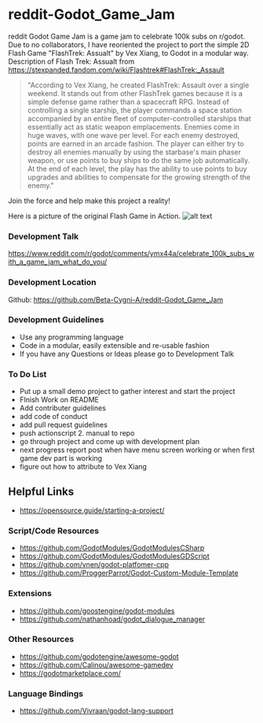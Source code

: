 # reddit-Godot_Game_Jam

reddit Godot Game Jam is a game jam to celebrate 100k subs on r/godot. Due to no collaborators, I have reoriented the project to port the simple 2D Flash Game "FlashTrek: Assualt" by Vex Xiang, to Godot in a modular way. Description of Flash Trek: Assualt from https://stexpanded.fandom.com/wiki/Flashtrek#FlashTrek:_Assault 

> "According to Vex Xiang, he created FlashTrek: Assault over a single weekend. It stands out from other FlashTrek games because it is a simple defense game rather than a spacecraft RPG. Instead of controlling a single starship, the player commands a space station accompanied by an entire fleet of computer-controlled starships that essentially act as static weapon emplacements.  Enemies come in huge waves, with one wave per level. For each enemy destroyed, points are earned in an arcade fashion. The player can either try to destroy all enemies manually by using the starbase's main phaser weapon, or use points to buy ships to do the same job automatically. At the end of each level, the play has the ability to use points to buy upgrades and abilities to compensate for the growing strength of the enemy."

Join the force and help make this project a reality!

Here is a picture of the original Flash Game in Action.
![alt text](https://github.com/Beta-Cygni-A/reddit-Godot_Game_Jam/blob/main/Flash_Trek_Assualt_in_game_image.webp?raw=true)

### Development Talk
https://www.reddit.com/r/godot/comments/ymx44a/celebrate_100k_subs_with_a_game_jam_what_do_you/ 

### Development Location
Github: https://github.com/Beta-Cygni-A/reddit-Godot_Game_Jam

### Development Guidelines
- Use any programming language
- Code in a modular, easily extensible and re-usable fashion
- If you have any Questions or Ideas please go to Development Talk

### To Do List
- Put up a small demo project to gather interest and start the project
- FInish Work on README
- Add contributer guidelines
- add code of conduct
- add pull request guidelines
- push actionscript 2. manual to repo
- go through project and come up with development plan
- next progress report post when have menu screen working or when first game dev part is working
- figure out how to attribute to Vex Xiang

 
## Helpful Links
- https://opensource.guide/starting-a-project/

### Script/Code Resources
- https://github.com/GodotModules/GodotModulesCSharp
- https://github.com/GodotModules/GodotModulesGDScript
- https://github.com/vnen/godot-platfomer-cpp
- https://github.com/ProggerParrot/Godot-Custom-Module-Template

### Extensions
- https://github.com/goostengine/godot-modules
- https://github.com/nathanhoad/godot_dialogue_manager

### Other Resources
- https://github.com/godotengine/awesome-godot
- https://github.com/Calinou/awesome-gamedev
- https://godotmarketplace.com/

### Language Bindings
- https://github.com/Vivraan/godot-lang-support
